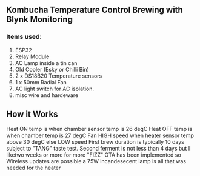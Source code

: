 ## Kombucha Temperature Control Brewing with Blynk Monitoring
###  

### Items used:
  1.  ESP32
  2.  Relay Module
  3.  AC Lamp inside a tin can
  4.  Old Cooler (Esky or Chilli Bin)
  5.  2 x DS18B20 Temperature sensors
  6.  1 x 50mm Radial Fan
  7.  AC light switch for AC isolation.
  8.  misc wire and hardeware

## How it Works
Heat ON temp is when chamber sensor temp is 26 degC
Heat OFF temp is when chamber temp is 27 degC
Fan HIGH speed when heater sensor temp above 30 degC else LOW speed
First brew duration is typically 10 days subject to "TANG" taste test.
Second ferment is not less than 4 days but I liketwo weeks or more for more "FIZZ"
OTA has been implemented so Wireless updates are possible
a 75W incandesecent lamp is all that was needed for the heater


